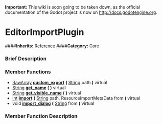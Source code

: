 **Important:** This wiki is soon going to be taken down, as the official documentation of the Godot project is now on http://docs.godotengine.org.

#  EditorImportPlugin  
####**Inherits:** [Reference](class_reference)
####**Category:** Core

###  Brief Description  


###  Member Functions 
  * [RawArray](class_rawarray)  **[custom&#95;export](#custom_export)**  **(** [String](class_string) path  **)** virtual
  * [String](class_string)  **[get&#95;name](#get_name)**  **(** **)** virtual
  * [String](class_string)  **[get&#95;visible&#95;name](#get_visible_name)**  **(** **)** virtual
  * [int](class_int)  **[import](#import)**  **(** [String](class_string) path, ResourceImportMetaData from  **)** virtual
  * void  **[import&#95;dialog](#import_dialog)**  **(** [String](class_string) from  **)** virtual

###  Member Function Description  
